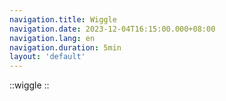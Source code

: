 ```yaml
---
navigation.title: Wiggle
navigation.date: 2023-12-04T16:15:00.000+08:00
navigation.lang: en
navigation.duration: 5min
layout: 'default'
---
```


::wiggle
::
